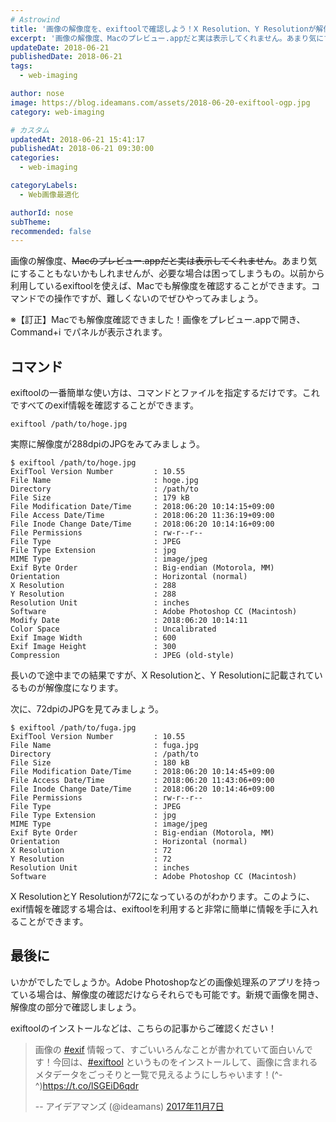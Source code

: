 ```yaml
---
# Astrowind
title: '画像の解像度を、exiftoolで確認しよう！X Resolution、Y Resolutionが解像度を示す'
excerpt: '画像の解像度、Macのプレビュー.appだと実は表示してくれません。あまり気にす...'
updateDate: 2018-06-21
publishedDate: 2018-06-21
tags: 
  - web-imaging

author: nose
image: https://blog.ideamans.com/assets/2018-06-20-exiftool-ogp.jpg
category: web-imaging

# カスタム
updatedAt: 2018-06-21 15:41:17
publishedAt: 2018-06-21 09:30:00
categories: 
  - web-imaging

categoryLabels: 
  - Web画像最適化

authorId: nose
subTheme: 
recommended: false
---
```


<p>画像の解像度、<del datetime="2018-06-21T15:39:53+09:00">Macのプレビュー.appだと実は表示してくれません</del>。あまり気にすることもないかもしれませんが、必要な場合は困ってしまうもの。以前から利用しているexiftoolを使えば、Macでも解像度を確認することができます。コマンドでの操作ですが、難しくないのでぜひやってみましょう。</p>
<p>※【訂正】Macでも解像度確認できました！画像をプレビュー.appで開き、Command+i でパネルが表示されます。</p>
<h2>コマンド</h2>
<p>exiftoolの一番簡単な使い方は、コマンドとファイルを指定するだけです。これですべてのexif情報を確認することができます。</p>
<pre class="prettyprint"><code class="lang-bsh">exiftool /path/to/hoge.jpg</code></pre>
<p>実際に解像度が288dpiのJPGをみてみましょう。</p>
<pre class="prettyprint"><code class="lang-bsh">$ exiftool /path/to/hoge.jpg
ExifTool Version Number         : 10.55
File Name                       : hoge.jpg
Directory                       : /path/to
File Size                       : 179 kB
File Modification Date/Time     : 2018:06:20 10:14:15+09:00
File Access Date/Time           : 2018:06:20 11:36:19+09:00
File Inode Change Date/Time     : 2018:06:20 10:14:16+09:00
File Permissions                : rw-r--r--
File Type                       : JPEG
File Type Extension             : jpg
MIME Type                       : image/jpeg
Exif Byte Order                 : Big-endian (Motorola, MM)
Orientation                     : Horizontal (normal)
X Resolution                    : 288
Y Resolution                    : 288
Resolution Unit                 : inches
Software                        : Adobe Photoshop CC (Macintosh)
Modify Date                     : 2018:06:20 10:14:11
Color Space                     : Uncalibrated
Exif Image Width                : 600
Exif Image Height               : 300
Compression                     : JPEG (old-style)</code></pre>
<p>長いので途中までの結果ですが、X Resolutionと、Y Resolutionに記載されているものが解像度になります。</p>
<p>次に、72dpiのJPGを見てみましょう。</p>
<pre class="prettyprint"><code class="lang-bsh">$ exiftool /path/to/fuga.jpg 
ExifTool Version Number         : 10.55
File Name                       : fuga.jpg
Directory                       : /path/to
File Size                       : 180 kB
File Modification Date/Time     : 2018:06:20 10:14:45+09:00
File Access Date/Time           : 2018:06:20 11:43:06+09:00
File Inode Change Date/Time     : 2018:06:20 10:14:46+09:00
File Permissions                : rw-r--r--
File Type                       : JPEG
File Type Extension             : jpg
MIME Type                       : image/jpeg
Exif Byte Order                 : Big-endian (Motorola, MM)
Orientation                     : Horizontal (normal)
X Resolution                    : 72
Y Resolution                    : 72
Resolution Unit                 : inches
Software                        : Adobe Photoshop CC (Macintosh)</code></pre>
<p>X ResolutionとY Resolutionが72になっているのがわかります。このように、exif情報を確認する場合は、exiftoolを利用すると非常に簡単に情報を手に入れることができます。</p>
<h2>最後に</h2>
<p>いかがでしたでしょうか。Adobe Photoshopなどの画像処理系のアプリを持っている場合は、解像度の確認だけならそれらでも可能です。新規で画像を開き、解像度の部分で確認しましょう。</p>
<p>exiftoolのインストールなどは、こちらの記事からご確認ください！</p>
<blockquote class="twitter-tweet" data-lang="ja">
<p lang="ja" dir="ltr">画像の <a href="https://twitter.com/hashtag/exif?src=hash&amp;ref_src=twsrc%5Etfw">#exif</a> 情報って、すごいいろんなことが書かれていて面白いんです！今回は、<a href="https://twitter.com/hashtag/exiftool?src=hash&amp;ref_src=twsrc%5Etfw">#exiftool</a> というものをインストールして、画像に含まれるメタデータをごっそりと一覧で見えるようにしちゃいます！(^-^)<a href="https://t.co/lSGEiD6qdr">https://t.co/lSGEiD6qdr</a></p>
-- アイデアマンズ (@ideamans) <a href="https://twitter.com/ideamans/status/928041377010716678?ref_src=twsrc%5Etfw">2017年11月7日</a></blockquote>
<script async="" src="https://platform.twitter.com/widgets.js" charset="utf-8" type="text/javascript"></script>
<p> </p>

